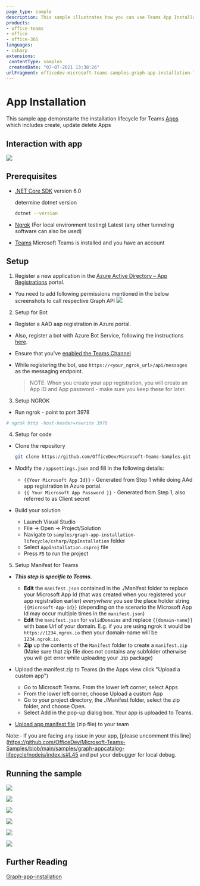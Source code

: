 ```yaml
---
page_type: sample
description: This sample illustrates how you can use Teams App Installation Life Cycle by calling Microsoft Graph APIs.
products:
- office-teams
- office
- office-365
languages:
- csharp
extensions:
 contentType: samples
 createdDate: "07-07-2021 13:38:26"
urlFragment: officedev-microsoft-teams-samples-graph-app-installation-lifecycle-csharp
---
```


# App Installation

This sample app demonstarte the installation lifecycle for Teams [Apps](https://docs.microsoft.com/en-us/graph/api/resources/teamsappinstallation?view=graph-rest-1.0) which includes create, update delete Apps

## Interaction with app

![](AppInstallation/Images/GraphAppInstallationLifecycleGif.gif)

## Prerequisites

- [.NET Core SDK](https://dotnet.microsoft.com/download) version 6.0

  determine dotnet version
  ```bash
  dotnet --version
  ```
- [Ngrok](https://ngrok.com/download) (For local environment testing) Latest (any other tunneling software can also be used)
  
- [Teams](https://teams.microsoft.com) Microsoft Teams is installed and you have an account

## Setup

1. Register a new application in the [Azure Active Directory – App Registrations](https://go.microsoft.com/fwlink/?linkid=2083908) portal.

  - You need to add following permissions mentioned in the below screenshots to call respective Graph   API
    ![](https://user-images.githubusercontent.com/50989436/116188975-e155a300-a745-11eb-9ce5-7f467007e243.png)
    
2. Setup for Bot
  - Register a AAD aap registration in Azure portal.
  - Also, register a bot with Azure Bot Service, following the instructions [here](https://docs.microsoft.com/en-us/azure/bot-service/bot-service-quickstart-registration?view=azure-bot-service-3.0).
  - Ensure that you've [enabled the Teams Channel](https://docs.microsoft.com/en-us/azure/bot-service/channel-connect-teams?view=azure-bot-service-4.0)
  - While registering the bot, use `https://<your_ngrok_url>/api/messages` as the messaging endpoint.

    > NOTE: When you create your app registration, you will create an App ID and App password - make sure you keep these for later.

3. Setup NGROK
- Run ngrok - point to port 3978

```bash
# ngrok http -host-header=rewrite 3978
```

4. Setup for code

- Clone the repository

    ```bash
    git clone https://github.com/OfficeDev/Microsoft-Teams-Samples.git
    ```

- Modify the `/appsettings.json` and fill in the following details:
  - `{{Your Microsoft App Id}}` - Generated from Step 1 while doing AAd app registration in Azure portal.
  - `{{ Your Microsoft App Password }}` - Generated from Step 1, also referred to as Client secret
  
  
 - Build your solution
   - Launch Visual Studio
   - File -> Open -> Project/Solution
   - Navigate to `samples/graph-app-installation-lifecycle/csharp/AppInstallation` folder
   - Select `AppInstallation.csproj` file
   - Press `F5` to run the project
5. Setup Manifest for Teams
- __*This step is specific to Teams.*__
    - **Edit** the `manifest.json` contained in the ./Manifest folder to replace your Microsoft App Id (that was created when you registered your app registration earlier) *everywhere* you see the place holder string `{{Microsoft-App-Id}}` (depending on the scenario the Microsoft App Id may occur multiple times in the `manifest.json`)
    - **Edit** the `manifest.json` for `validDomains` and replace `{{domain-name}}` with base Url of your domain. E.g. if you are using ngrok it would be `https://1234.ngrok.io` then your domain-name will be `1234.ngrok.io`.
    - **Zip** up the contents of the `Manifest` folder to create a `manifest.zip` (Make sure that zip file does not contains any subfolder otherwise you will get error while uploading your .zip package)

- Upload the manifest.zip to Teams (in the Apps view click "Upload a custom app")
   - Go to Microsoft Teams. From the lower left corner, select Apps
   - From the lower left corner, choose Upload a custom App
   - Go to your project directory, the ./Manifest folder, select the zip folder, and choose Open.
   - Select Add in the pop-up dialog box. Your app is uploaded to Teams.

- [Upload app manifest file](https://docs.microsoft.com/en-us/microsoftteams/platform/concepts/deploy-and-publish/apps-upload#load-your-package-into-teams) (zip file) to your team

Note:- If you are facing any issue in your app,  [please uncomment this line](https://github.com/OfficeDev/Microsoft-Teams-Samples/blob/main/samples/graph-appcatalog-lifecycle/nodejs/index.js#L45 and put your debugger for local debug.

## Running the sample

![](AppInstallation/Images/Install.png)

![](AppInstallation/Images/AddAppListTab.png)

![](AppInstallation/Images/ListApp.png)

![](AppInstallation/Images/GetUserApp.png)

![](AppInstallation/Images/AppDescription.png)

![](AppInstallation/Images/DeleteApp.png)

## Further Reading

[Graph-app-installation](https://learn.microsoft.com/en-us/microsoftteams/plan-teams-lifecycle)
  
 
  
  
 

